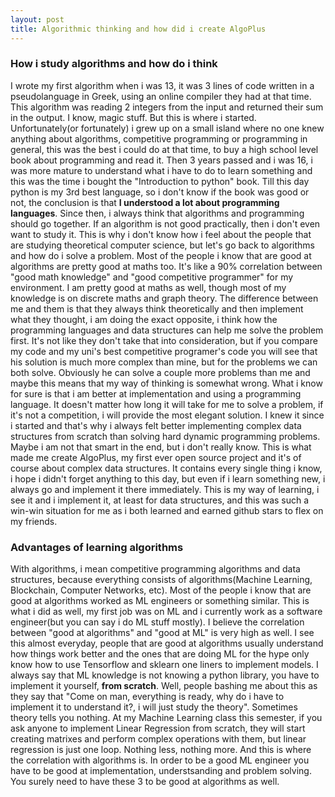 ```yaml
---
layout: post
title: Algorithmic thinking and how did i create AlgoPlus
---
```


### How i study algorithms and how do i think
I wrote my first algorithm when i was 13, it was 3 lines of code written in a pseudolanguage in Greek, using an online compiler they had at that time. This algorithm was reading
2 integers from the input and returned their sum in the output. I know, magic stuff. But this is where i started. Unfortunately(or fortunately) i grew up on a small island where no one
knew anything about algorithms, competitive programming or programming in general, this was the best i could do at that time, to buy a high school level book about programming and read it.
Then 3 years passed and i was 16, i was more mature to understand what i have to do to learn something and this was the time i bought the "Introduction to python" book. Till this day
python is my 3rd best language, so i don't know if the book was good or not, the conclusion is that **I understood a lot about programming languages**. Since then, i always think that
algorithms and programming should go together. If an algorithm is not good practically, then i don't even want to study it. This is why i don't know how i feel about the people that are studying
theoretical computer science, but let's go back to algorithms and how do i solve a problem. Most of the people i know that are good at algorithms are pretty good at maths too. It's like
a 90% correlation between "good math knowledge" and "good competitive programmer" for my environment. I am pretty good at maths as well, though most of my knowledge is on discrete maths and
graph theory. The difference between me and them is that they always think theoretically and then implement what they thought, i am doing the exact opposite, i think how the programming languages
and data structures can help me solve the problem first. It's not like they don't take that into consideration, but if you compare my code and my uni's best competitive programer's code you will see
that his solution is much more complex than mine, but for the problems we can both solve. Obviously he can solve a couple more problems than me and maybe this means that my way of thinking is somewhat wrong.
What i know for sure is that i am better at implementation and using a programming language. It doesn't matter how long it will take for me to solve a problem, if it's not a competition, i will provide the
most elegant solution. I knew it since i started and that's why i always felt better implementing complex data structures from scratch than solving hard dynamic programming problems. Maybe i am not that smart
in the end, but i don't really know. This is what made me create AlgoPlus, my first ever open source project and it's of course about complex data structures. It contains every single thing i know, i hope i
didn't forget anything to this day, but even if i learn something new, i always go and implement it there immediately. This is my way of learning, i see it and i implement it, at least for data structures,
and this was such a win-win situation for me as i both learned and earned github stars to flex on my friends.

### Advantages of learning algorithms
With algorithms, i mean competitive programming algorithms and data structures, because everything consists of algorithms(Machine Learning, Blockchain, Computer Networks, etc). Most of the people i know that are good at algorithms
worked as ML engineers or something similar. This is what i did as well, my first job was on ML and i currently work as a software engineer(but you can say i do ML stuff mostly). I believe the correlation between "good at algorithms"
and "good at ML" is very high as well. I see this almost everyday, people that are good at algorithms usually understand how things work better and the ones that are doing ML for the hype only know how to use Tensorflow and sklearn one liners
to implement models. I always say that ML knowledge is not knowing a python library, you have to implement it yourself, **from scratch**. Well, people bashing me about this as they say that "Come on man, everything is ready, why do i have to
implement it to understand it?, i will just study the theory". Sometimes theory tells you nothing. At my Machine Learning class this semester, if you ask anyone to implement Linear Regression from scratch, they will start creating matrixes and
perform complex operations with them, but linear regression is just one loop. Nothing less, nothing more. And this is where the correlation with algorithms is. In order to be a good ML engineer you have to be good at implementation, understsanding
and problem solving. You surely need to have these 3 to be good at algorithms as well.
